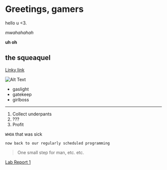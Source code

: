 # Greetings, gamers
hello u <3.    

*mwahahahah*   

**uh oh**   

## the squeaquel
[Linky link](https://www.livemint.com/news/world/queen-elizabeth-died-of-broken-heart-royal-expert-decodes-double-rainbow-11664166452068.html)    

![Alt Text](https://c.tenor.com/Er8PJ8x8o3MAAAAC/crab-rave.gif)

- gaslight 
- gatekeep
- girlboss    


---
1. Collect underpants 
2. ???
3. Profit     

`WHOA` that was sick
```
now back to our regularly scheduled programming
```
> One small step for man, etc. etc. 

[Lab Report 1](https://flowerwallpaper.github.io/cse15l-lab-reports/)

